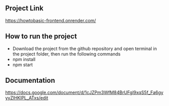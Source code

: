 

## Project Link
https://howtobasic-frontend.onrender.com/

## How to run the project

* Download the project from the github repository and open terminal in the project folder, then run the following commands
* npm install
* npm start


## Documentation 

https://docs.google.com/document/d/1cJZPm3WfM84BrUFgl9xqS5f_Fa6gyyyZlHKlPL_ATxs/edit

